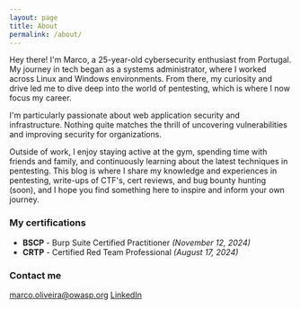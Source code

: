 ```yaml
---
layout: page
title: About
permalink: /about/
---
```


Hey there! I'm Marco, a 25-year-old cybersecurity enthusiast from Portugal. My journey in tech began as a systems administrator, where I worked across Linux and Windows environments. From there, my curiosity and drive led me to dive deep into the world of pentesting, which is where I now focus my career.

I'm particularly passionate about web application security and infrastructure. Nothing quite matches the thrill of uncovering vulnerabilities and improving security for organizations.

Outside of work, I enjoy staying active at the gym, spending time with friends and family, and continuously learning about the latest techniques in pentesting. 
This blog is where I share my knowledge and experiences in pentesting, write-ups of CTF's, cert reviews, and bug bounty hunting (soon), and I hope you find something here to inspire and inform your own journey.

### My certifications

- **BSCP** - Burp Suite Certified Practitioner *(November 12, 2024)*
- **CRTP** - Certified Red Team Professional *(August 17, 2024)*

### Contact me

[marco.oliveira@owasp.org](mailto:marcoliveirak15@gmail.com)
[LinkedIn](https://www.linkedin.com/in/marcoliveira15)
